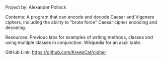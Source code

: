 Project by: Alexander Pollock

Contents: A program that can encode and decode Caesar and Vigenere ciphers, including the ability to "brute force" Caesar cipher encoding and decoding.

Resources: 
    Previous labs for examples of writing methods, classes and using multiple classes in conjunction.
    Wikipedia for an ascii table.

GitHub Link: https://github.com/KreepCat/cipher
